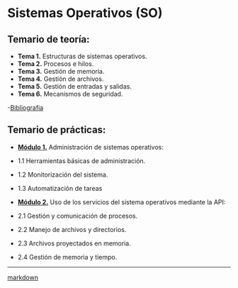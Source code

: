 #  Sistemas Operativos (SO)

## Temario de teoría:
- **Tema 1.** Estructuras de sistemas operativos. 
- **Tema 2.** Procesos e hilos.
- **Tema 3.** Gestión de memoria.
- **Tema 4.** Gestión de archivos.
- **Tema 5.** Gestión de entradas y salidas.
- **Tema 6.** Mecanismos de seguridad.

-[Bibliografia][Bib]

## Temario de prácticas: 

- [**Módulo 1.**][1P] Administración de sistemas operativos:
 - 1.1 Herramientas básicas de administración.
 - 1.2 Monitorización del sistema.
 - 1.3 Automatización de tareas

- [**Módulo 2.**][2P] Uso de los servicios del sistema operativos mediante la API:
 - 2.1 Gestión y comunicación de procesos.
 - 2.2 Manejo de archivos y directorios.
 - 2.3 Archivos proyectados en memoria.
 - 2.4 Gestión de memoria y tiempo.

________________
 [markdown](https://github.com/adam-p/markdown-here/wiki/Markdown-Cheatsheet)




[//]:#(Prácticas)
[1P]:https://github.com/marlenelis/Grado_Informatica-SO/tree/master/Practicas/modulo_I
[2P]:https://github.com/marlenelis/Grado_Informatica-SO/tree/master/Practicas/modulo_II/readme.md

[//]:#(Teoria)
[Bib]:https://github.com/marlenelis/Grado_Informatica-SO/blob/master/Teoria/Bibli